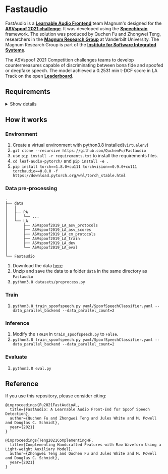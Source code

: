 # Fastaudio

FastAudio is a **[Learnable Audio Frontend]** team Magnum's designed for the **[ASVspoof 2021 challenge]**. It was developed using the **[Speechbrain]** framework. The solution was produced by Quchen Fu and Zhongwei Teng, researchers in the **[Magnum Research Group]** at Vanderbilt University. The Magnum Research Group is part of the **[Institute for Software Integrated Systems]**. 

The ASVspoof 2021 Competition challenges teams to develop countermeasures capable of discriminating between bona fide and spoofed or deepfake speech. The model achieved a 0.2531 min t-DCF score in LA Track on the open **[Leaderboard]**.

[Learnable Audio Frontend]: https://arxiv.org/abs/2109.02774
[ASVspoof 2021 challenge]: https://www.asvspoof.org
[Magnum Research Group]:https://www.magnum.io
[Institute for Software Integrated Systems]:https://www.isis.vanderbilt.edu
[leaderboard]: https://competitions.codalab.org/competitions/32343#results
[Speechbrain]: https://github.com/speechbrain/speechbrain.git

## Requirements
<details><summary>Show details</summary>
<p>

* speechbrain==0.5.7
* pandas
* wandb
* torch==1.8.0+cu111
* torchaudio==0.8.0

</p>
</details>

## How it works

### Environment
1. Create a virtual environment with python3.8 installed(`virtualenv`)
2. ``git clone --recursive https://github.com/QuchenFu/Fastaudio``
3. use `pip install -r requirements.txt` to install the requirements files.
4. ``cd leaf-audio-pytorch/`` and ``pip install -e .``
5. ``pip install torch==1.8.0+cu111 torchvision==0.9.0+cu111 torchaudio==0.8.0 -f https://download.pytorch.org/whl/torch_stable.html``

### Data pre-processing

    .
    ├── data                       
    │   │
    │   ├── PA                  
    │   │   └── ...
    │   └── LA           
    │       ├── ASVspoof2019_LA_asv_protocols
    │       ├── ASVspoof2019_LA_asv_scores
    │       ├── ASVspoof2019_LA_cm_protocols
    │       ├── ASVspoof2019_LA_train
    │       ├── ASVspoof2019_LA_dev
    │       └── ASVspoof2019_LA_eval
    │
    └── Fastaudio

1. Download the data [here](https://zenodo.org/record/4837263)
2. Unzip and save the data to a folder `data` in the same directory as `Fastaudio`
3. ``python3.8 datasets/preprocess.py``


### Train
1. ``python3.8 train_spoofspeech.py yaml/SpoofSpeechClassifier.yaml --data_parallel_backend --data_parallel_count=2``


### Inference
1. Modify the `TRAIN` in `train_spoofspeech.py` to `False`.
2. ``python3.8 train_spoofspeech.py yaml/SpoofSpeechClassifier.yaml --data_parallel_backend --data_parallel_count=2``


### Evaluate
1. ``python3.8 eval.py``

## Reference
If you use this repository, please consider citing:

```
@inproceedings{Fu2021FastAudioAL,
  title={FastAudio: A Learnable Audio Front-End for Spoof Speech Detection},
  author={Quchen Fu and Zhongwei Teng and Jules White and M. Powell and Douglas C. Schmidt},
  year={2021}
}
```

```
@inproceedings{Teng2021ComplementingHF,
  title={Complementing Handcrafted Features with Raw Waveform Using a Light-weight Auxiliary Model},
  author={Zhongwei Teng and Quchen Fu and Jules White and M. Powell and Douglas C. Schmidt},
  year={2021}
}
```